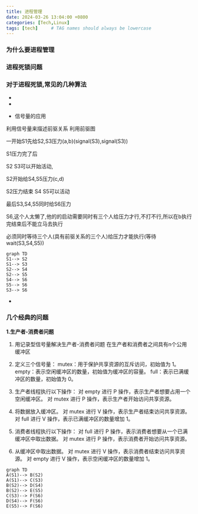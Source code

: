 ```yaml
---
title: 进程管理
date: 2024-03-26 13:04:00 +0800
categories: [Tech,Linux]
tags: [tech]     # TAG names should always be lowercase
---
```


### 为什么要进程管理

### 进程死锁问题

### 对于进程死锁,常见的几种算法
* 

* 

* 信号量的应用

利用信号量来描述前驱关系
利用前驱图

一开始S1先给S2,S3压力(a,b)(signal(S3),signal(S3))

S1压力完了后

S2 S3可以开始活动,

S2开始给S4,S5压力(c,d)

S2压力结束 S4 S5可以活动

最后S3,S4,S5同时给S6压力

S6,这个人太懒了,他的的启动需要同时有三个人给压力才行,不打不行,所以在b执行完结束后不能立马去执行

必须同时等待三个人(具有前驱关系的三个人)给压力才能执行(等待wait(S3,S4,S5))
```mermaid
graph TD
S1--> S2
S1--> S3
S2--> S4
S2--> S5
S4--> S6
S5--> S6
S3--> S6
```
* 

### 几个经典的问题

**1.生产者-消费者问题**
1. 用记录型信号量解决生产者-消费者问题
在生产者和消费者之间具有n个公用缓冲区

2. 定义三个信号量：
mutex：用于保护共享资源的互斥访问，初始值为 1。
empty：表示空闲缓冲区的数量，初始值为缓冲区的容量。
full：表示已满缓冲区的数量，初始值为 0。

3. 生产者线程执行以下操作：
对 empty 进行 P 操作，表示生产者想要占用一个空闲缓冲区。
对 mutex 进行 P 操作，表示生产者开始访问共享资源。

4. 将数据放入缓冲区。
对 mutex 进行 V 操作，表示生产者结束访问共享资源。
对 full 进行 V 操作，表示已满缓冲区的数量增加 1。

5. 消费者线程执行以下操作：
对 full 进行 P 操作，表示消费者想要从一个已满缓冲区中取出数据。
对 mutex 进行 P 操作，表示消费者开始访问共享资源。

6. 从缓冲区中取出数据。
对 mutex 进行 V 操作，表示消费者结束访问共享资源。
对 empty 进行 V 操作，表示空闲缓冲区的数量增加 1。
```mermaid
graph TD
A(S1)--> B(S2)
A(S1)--> C(S3)
B(S2)--> D(S4)
B(S2)--> E(S5)
C(S3)--> F(S6)
D(S4)--> F(S6)
E(S5)--> F(S6)
```
